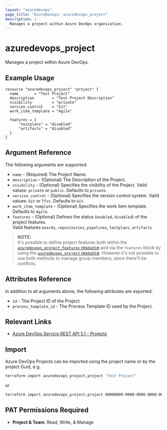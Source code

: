 ```yaml
---
layout: "azuredevops"
page_title: "AzureDevops: azuredevops_project"
description: |-
  Manages a project within Azure DevOps organization.
---
```


# azuredevops_project

Manages a project within Azure DevOps.

## Example Usage

```hcl
resource "azuredevops_project" "project" {
  name       = "Test Project"
  description        = "Test Project Description"
  visibility         = "private"
  version_control    = "Git"
  work_item_template = "Agile"

  features = {
      "testplans" = "disabled"
      "artifacts" = "disabled"
  }
}
```

## Argument Reference

The following arguments are supported:

- `name` - (Required) The Project Name.
- `description` - (Optional) The Description of the Project.
- `visibility` - (Optional) Specifies the visibility of the Project. Valid values: `private` or `public`. Defaults to `private`.
- `version_control` - (Optional) Specifies the version control system. Valid values: `Git` or `Tfvc`. Defaults to `Git`.
- `work_item_template` - (Optional) Specifies the work item template. Defaults to `Agile`.
- `features` - (Optional) Defines the status (`enabled`, `disabled`) of the project features.  
   Valid features `boards`, `repositories`, `pipelines`, `testplans`, `artifacts`

> **NOTE:**  
> It's possible to define project features both within the [`azuredevops_project_features` resource](project_features.html) and
> via the `features` block by using the [`azuredevops_project` resource](project.html).
> However it's not possible to use both methods to manage group members, since there'll be conflicts.

## Attributes Reference

In addition to all arguments above, the following attributes are exported:

- `id` - The Project ID of the Project.
- `process_template_id` - The Process Template ID used by the Project.

## Relevant Links

- [Azure DevOps Service REST API 5.1 - Projects](https://docs.microsoft.com/en-us/rest/api/azure/devops/core/projects?view=azure-devops-rest-5.1)

## Import

Azure DevOps Projects can be imported using the project name or by the project Guid, e.g.

```sh
terraform import azuredevops_project.project "Test Project"
```

or

```sh
terraform import azuredevops_project.project 00000000-0000-0000-0000-000000000000
```

## PAT Permissions Required

- **Project & Team**: Read, Write, & Manage

